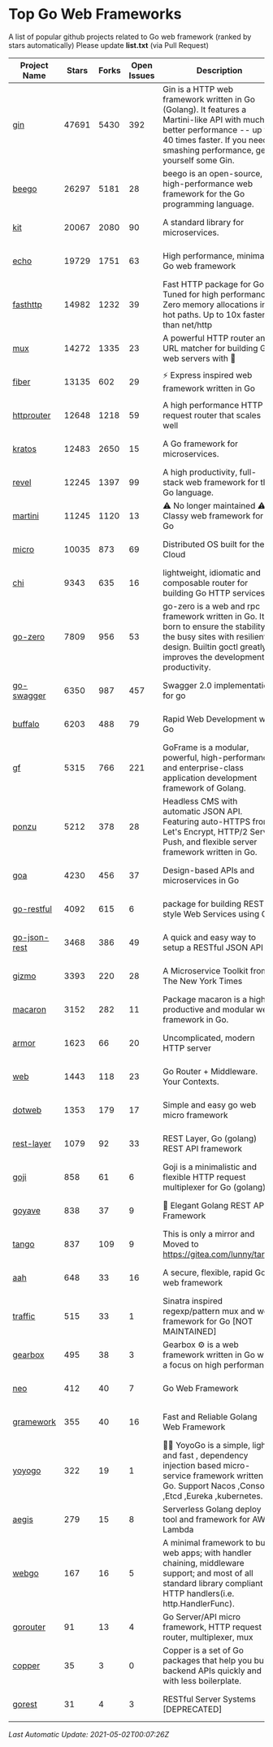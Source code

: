 # Top Go Web Frameworks
A list of popular github projects related to Go web framework (ranked by stars automatically)
Please update **list.txt** (via Pull Request)

| Project Name | Stars | Forks | Open Issues | Description | Last Commit |
| ------------ | ----- | ----- | ----------- | ----------- | ----------- |
| [gin](https://github.com/gin-gonic/gin) | 47691 | 5430 | 392 | Gin is a HTTP web framework written in Go (Golang). It features a Martini-like API with much better performance -- up to 40 times faster. If you need smashing performance, get yourself some Gin. | 2021-05-01 06:13:50 |
| [beego](https://github.com/beego/beego) | 26297 | 5181 | 28 | beego is an open-source, high-performance web framework for the Go programming language. | 2021-04-26 13:39:51 |
| [kit](https://github.com/go-kit/kit) | 20067 | 2080 | 90 | A standard library for microservices. | 2021-03-20 12:02:47 |
| [echo](https://github.com/labstack/echo) | 19729 | 1751 | 63 | High performance, minimalist Go web framework | 2021-04-27 07:55:31 |
| [fasthttp](https://github.com/valyala/fasthttp) | 14982 | 1232 | 39 | Fast HTTP package for Go. Tuned for high performance. Zero memory allocations in hot paths. Up to 10x faster than net/http | 2021-04-23 11:25:02 |
| [mux](https://github.com/gorilla/mux) | 14272 | 1335 | 23 | A powerful HTTP router and URL matcher for building Go web servers with 🦍 | 2020-09-12 19:20:56 |
| [fiber](https://github.com/gofiber/fiber) | 13135 | 602 | 29 | ⚡️ Express inspired web framework written in Go | 2021-04-28 10:17:08 |
| [httprouter](https://github.com/julienschmidt/httprouter) | 12648 | 1218 | 59 | A high performance HTTP request router that scales well | 2020-09-21 13:50:23 |
| [kratos](https://github.com/go-kratos/kratos) | 12483 | 2650 | 15 | A Go framework for microservices. | 2021-05-01 16:00:44 |
| [revel](https://github.com/revel/revel) | 12245 | 1397 | 99 | A high productivity, full-stack web framework for the Go language. | 2020-07-12 05:57:36 |
| [martini](https://github.com/go-martini/martini) | 11245 | 1120 | 13 | ⚠️ No longer maintained ⚠️  Classy web framework for Go | 2017-01-21 21:58:54 |
| [micro](https://github.com/micro/micro) | 10035 | 873 | 69 | Distributed OS built for the Cloud | 2021-05-01 17:00:16 |
| [chi](https://github.com/go-chi/chi) | 9343 | 635 | 16 | lightweight, idiomatic and composable router for building Go HTTP services | 2021-04-29 22:40:05 |
| [go-zero](https://github.com/tal-tech/go-zero) | 7809 | 956 | 53 | go-zero is a web and rpc framework written in Go. It's born to ensure the stability of the busy sites with resilient design. Builtin goctl greatly improves the development productivity. | 2021-04-30 07:09:49 |
| [go-swagger](https://github.com/go-swagger/go-swagger) | 6350 | 987 | 457 | Swagger 2.0 implementation for go | 2021-04-18 22:09:06 |
| [buffalo](https://github.com/gobuffalo/buffalo) | 6203 | 488 | 79 | Rapid Web Development w/ Go | 2021-04-26 13:14:08 |
| [gf](https://github.com/gogf/gf) | 5315 | 766 | 221 | GoFrame is a modular, powerful, high-performance and enterprise-class application development framework of Golang.  | 2021-04-26 12:38:16 |
| [ponzu](https://github.com/ponzu-cms/ponzu) | 5212 | 378 | 28 | Headless CMS with automatic JSON API. Featuring auto-HTTPS from Let's Encrypt, HTTP/2 Server Push, and flexible server framework written in Go. | 2020-01-02 00:14:32 |
| [goa](https://github.com/goadesign/goa) | 4230 | 456 | 37 | Design-based APIs and microservices in Go | 2021-05-01 18:17:29 |
| [go-restful](https://github.com/emicklei/go-restful) | 4092 | 615 | 6 | package for building REST-style Web Services using Go | 2021-04-12 10:22:02 |
| [go-json-rest](https://github.com/ant0ine/go-json-rest) | 3468 | 386 | 49 | A quick and easy way to setup a RESTful JSON API | 2017-09-13 04:12:08 |
| [gizmo](https://github.com/nytimes/gizmo) | 3393 | 220 | 28 | A Microservice Toolkit from The New York Times | 2021-04-30 15:27:05 |
| [macaron](https://github.com/go-macaron/macaron) | 3152 | 282 | 11 | Package macaron is a high productive and modular web framework in Go. | 2020-11-13 12:00:30 |
| [armor](https://github.com/labstack/armor) | 1623 | 66 | 20 | Uncomplicated, modern HTTP server | 2019-08-03 18:10:09 |
| [web](https://github.com/gocraft/web) | 1443 | 118 | 23 | Go Router + Middleware. Your Contexts. | 2019-02-07 15:06:52 |
| [dotweb](https://github.com/devfeel/dotweb) | 1353 | 179 | 17 | Simple and easy go web micro framework | 2021-04-20 05:49:58 |
| [rest-layer](https://github.com/rs/rest-layer) | 1079 | 92 | 33 | REST Layer, Go (golang) REST API framework | 2019-12-05 10:17:11 |
| [goji](https://github.com/goji/goji) | 858 | 61 | 6 | Goji is a minimalistic and flexible HTTP request multiplexer for Go (golang) | 2019-01-26 23:58:29 |
| [goyave](https://github.com/go-goyave/goyave) | 838 | 37 | 9 | 🍐 Elegant Golang REST API Framework | 2021-04-29 13:17:14 |
| [tango](https://github.com/lunny/tango) | 837 | 109 | 9 | This is only a mirror and Moved to https://gitea.com/lunny/tango | 2019-05-17 03:31:10 |
| [aah](https://github.com/go-aah/aah) | 648 | 33 | 16 | A secure, flexible, rapid Go web framework | 2020-09-02 02:31:20 |
| [traffic](https://github.com/gravityblast/traffic) | 515 | 33 | 1 | Sinatra inspired regexp/pattern mux and web framework for Go [NOT MAINTAINED] | 2015-11-26 21:31:07 |
| [gearbox](https://github.com/gogearbox/gearbox) | 495 | 38 | 3 | Gearbox :gear: is a web framework written in Go with a focus on high performance | 2021-04-28 13:22:24 |
| [neo](https://github.com/ivpusic/neo) | 412 | 40 | 7 | Go Web Framework | 2017-08-14 23:54:31 |
| [gramework](https://github.com/gramework/gramework) | 355 | 40 | 16 | Fast and Reliable Golang Web Framework | 2020-01-21 17:51:59 |
| [yoyogo](https://github.com/yoyofx/yoyogo) | 322 | 19 | 1 | 🦄🌈 YoyoGo is a simple, light and fast , dependency injection based micro-service framework written in Go. Support Nacos ,Consoul ,Etcd ,Eureka ,kubernetes. | 2021-04-24 12:59:21 |
| [aegis](https://github.com/tmaiaroto/aegis) | 279 | 15 | 8 | Serverless Golang deploy tool and framework for AWS Lambda | 2019-07-28 17:59:41 |
| [webgo](https://github.com/bnkamalesh/webgo) | 167 | 16 | 5 | A minimal framework to build web apps; with handler chaining, middleware support; and most of all standard library compliant HTTP handlers(i.e. http.HandlerFunc). | 2021-02-14 13:44:10 |
| [gorouter](https://github.com/vardius/gorouter) | 91 | 13 | 4 | Go Server/API micro framework, HTTP request router, multiplexer, mux | 2020-11-27 11:13:46 |
| [copper](https://github.com/gocopper/copper) | 35 | 3 | 0 | Copper is a set of Go packages that help you build backend APIs quickly and with less boilerplate. | 2021-04-26 22:57:41 |
| [gorest](https://github.com/tideland/gorest) | 31 | 4 | 3 | RESTful Server Systems [DEPRECATED] | 2017-11-10 13:00:37 |

*Last Automatic Update: 2021-05-02T00:07:26Z*